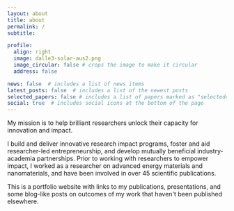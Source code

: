 ```yaml
---
layout: about
title: about
permalink: /
subtitle: 

profile:
  align: right
  image: dalle3-solar-aus2.png
  image_circular: false # crops the image to make it circular
  address: false

news: false  # includes a list of news items
latest_posts: false  # includes a list of the newest posts
selected_papers: false # includes a list of papers marked as "selected={true}"
social: true  # includes social icons at the bottom of the page
---
```


My mission is to help brilliant researchers unlock their capacity for innovation and impact.

I build and deliver innovative research impact programs, foster and aid researcher-led entrepreneurship, and develop mutually beneficial industry-academia partnerships. Prior to working with researchers to empower impact, I worked as a researcher on advanced energy materials and nanomaterials, and have been involved in over 45 scientific publications.

This is a portfolio website with links to my publications, presentations, and some blog-like posts on outcomes of my work that haven't been published elsewhere.